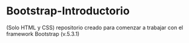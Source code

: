 # Bootstrap-Introductorio

(Solo HTML y CSS) repositorio creado para comenzar a trabajar con el framework Bootstrap (v.5.3.1)
